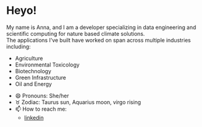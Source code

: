 # Heyo!

My name is Anna, and I am a developer specializing in data engineering and scientific computing for nature based climate solutions. </br>
The applications I've built have worked on span across multiple industries including: </br>
* Agriculture
* Environmental Toxicology
* Biotechnology
* Green Infrastructure
* Oil and Energy

- 😄 Pronouns: She/her
- ♉ Zodiac: Taurus sun, Aquarius moon, virgo rising
- 📫 How to reach me:
    - [linkedin](https://www.linkedin.com/in/anna-andresen/)